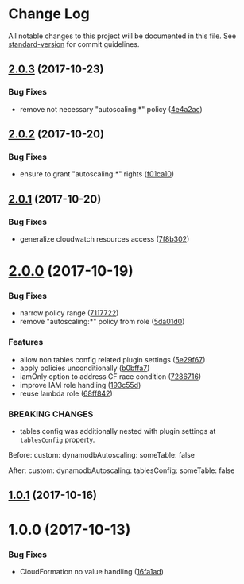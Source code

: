 # Change Log

All notable changes to this project will be documented in this file. See [standard-version](https://github.com/conventional-changelog/standard-version) for commit guidelines.

<a name="2.0.3"></a>
## [2.0.3](https://github.com/medikoo/serverless-plugin-dynamodb-autoscaling/compare/v2.0.2...v2.0.3) (2017-10-23)


### Bug Fixes

* remove not necessary "autoscaling:*" policy ([4e4a2ac](https://github.com/medikoo/serverless-plugin-dynamodb-autoscaling/commit/4e4a2ac))



<a name="2.0.2"></a>
## [2.0.2](https://github.com/medikoo/serverless-plugin-dynamodb-autoscaling/compare/v2.0.1...v2.0.2) (2017-10-20)


### Bug Fixes

* ensure to grant "autoscaling:*" rights ([f01ca10](https://github.com/medikoo/serverless-plugin-dynamodb-autoscaling/commit/f01ca10))



<a name="2.0.1"></a>
## [2.0.1](https://github.com/medikoo/serverless-plugin-dynamodb-autoscaling/compare/v2.0.0...v2.0.1) (2017-10-20)


### Bug Fixes

* generalize cloudwatch resources access ([7f8b302](https://github.com/medikoo/serverless-plugin-dynamodb-autoscaling/commit/7f8b302))



<a name="2.0.0"></a>
# [2.0.0](https://github.com/medikoo/serverless-plugin-dynamodb-autoscaling/compare/v1.0.1...v2.0.0) (2017-10-19)


### Bug Fixes

* narrow policy range ([7117722](https://github.com/medikoo/serverless-plugin-dynamodb-autoscaling/commit/7117722))
* remove "autoscaling:*" policy from role ([5da01d0](https://github.com/medikoo/serverless-plugin-dynamodb-autoscaling/commit/5da01d0))


### Features

* allow non tables config related plugin settings ([5e29f67](https://github.com/medikoo/serverless-plugin-dynamodb-autoscaling/commit/5e29f67))
* apply policies unconditionally ([b0bffa7](https://github.com/medikoo/serverless-plugin-dynamodb-autoscaling/commit/b0bffa7))
* iamOnly option to address CF race condition ([7286716](https://github.com/medikoo/serverless-plugin-dynamodb-autoscaling/commit/7286716))
* improve IAM role handling ([193c55d](https://github.com/medikoo/serverless-plugin-dynamodb-autoscaling/commit/193c55d))
* reuse lambda role ([68ff842](https://github.com/medikoo/serverless-plugin-dynamodb-autoscaling/commit/68ff842))


### BREAKING CHANGES

* tables config was additionally nested with plugin settings at `tablesConfig` property.

Before:
custom:
  dynamodbAutoscaling:
    someTable: false

After:
custom:
  dynamodbAutoscaling:
    tablesConfig:
      someTable: false



<a name="1.0.1"></a>
## [1.0.1](https://github.com/medikoo/serverless-plugin-dynamodb-autoscaling/compare/v1.0.0...v1.0.1) (2017-10-16)



<a name="1.0.0"></a>
# 1.0.0 (2017-10-13)


### Bug Fixes

* CloudFormation no value handling ([16fa1ad](https://github.com/medikoo/serverless-plugin-dynamodb-autoscaling/commit/16fa1ad))

